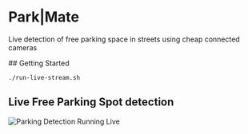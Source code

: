 # Park|Mate

Live detection of free parking space in streets using cheap connected cameras

## Getting Started

```
./run-live-stream.sh
```

## Live Free Parking Spot detection 

![Parking Detection Running Live](https://drive.google.com/open?id=1zu4DEbCUbvVJ3FxSaD-64Lt26M_CW-Ri "Parking Detection Running Live")
